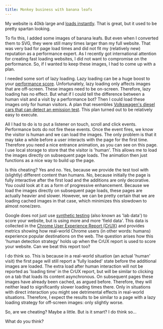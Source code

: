 ```yaml
---
title: Monkey business with banana leafs
---
```


My website is 40kb large and [loads instantly](/blog/websites-that-load-instantly/). That is great, but it used to be pretty spartan looking. 

To fix this, I added some images of banana leafs. But even when I converted them to SVG, they were still many times larger than my full website. That was very bad for page load times and did not fit my (relatively new) reputation as a performance expert. As I recently got international attention for creating fast loading websites, I did not want to compromise on the performance. So, if I wanted to keep these images, I had to come up with a plan.

I needed some sort of lazy loading. Lazy loading can be a huge boost to your [performance score](/blog/google-lighthouse-score/). Unfortunately, lazy loading only affects images that are off-screen. These images need to be on-screen. Therefore, lazy loading has no effect. But what if I could tell the difference between a human visit and a visit by a performance bot? Then I could load these images only for human visitors. A plan that resembles [Volkswagen's diesel cars that can detect an emission test](https://en.wikipedia.org/wiki/Volkswagen_emissions_scandal). This plan turned out to be relatively easy to execute.

All I had to do is to put a listener on touch, scroll and click events. Performance bots do not fire these events. Once the event fires, we know the visitor is human and we can load the images. The only problem is that it may take a while before a user interacts with the page for the first time. Therefore you need a nice entrance animation, as you can see on this page. I use local storage to store that the visitor is 'human'. This allows me to load the images directly on subsequent page loads. The animation then just functions as a nice way to build up the page.

Is this cheating? Yes and no. Yes, because we provide the test tool with (slightly) different content than humans. No, because initially the page is fully interactive after the first load and the additions are only decorative. You could look at it as a form of progressive enhancement. Because we load the images directly on subsequent page loads, these pages are actually heavier and slower. However, we can be pretty certain that we are loading cached images in that case, which minimizes this slowdown to almost none/zero. 

Google does not just use [synthetic testing](https://raygun.com/blog/synthetic-testing/) (also known as 'lab data') to score your website, but is using more and more 'field data'. This data is collected in the [Chrome User Experience Report (CrUX)](https://developers.google.com/web/tools/chrome-user-experience-report/) and provides metrics showing how real-world Chrome users (in other words: humans) experience popular destinations on the web. The question arises how this 'human detection strategy' holds up when the CrUX report is used to score your website. Can we beat this report too?

I do think so. This is because in a real-world situation (an actual 'human' visit) the first page will still report a 'fully loaded' state before the additional images are loaded. The extra load after human interaction will not be reported as 'loading time' in the CrUX report, but will be similar to clicking on a tab that loads its content asynchronous. On subsequent pages these images have already been cached, as argued before. Therefore, they will neither lead to significantly slower loading times there. Only in situations with direct interaction you might see detrimental effects in real-world situations. Therefore, I expect the results to be similar to a page with a lazy loading strategy for off-screen images: only slightly worse.

So, are we cheating? Maybe a little. But is it smart? I do think so... 

What do you think?